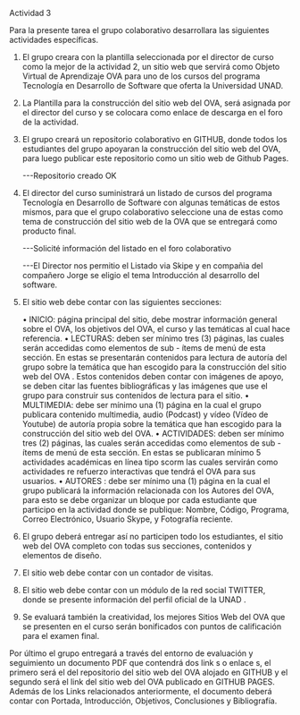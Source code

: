 Actividad 3

Para la presente tarea el grupo colaborativo desarrollara las siguientes actividades específicas. 

1.  El grupo creara con la plantilla seleccionada por el director de curso como la mejor de la actividad 2, un sitio web que servirá como Objeto Virtual de Aprendizaje OVA para uno de los cursos del programa Tecnología en Desarrollo de Software que oferta la Universidad UNAD. 
2.  La Plantilla para la construcción del sitio web del OVA, será asignada por el director del curso y se colocara como enlace de descarga en el foro de la actividad. 
3.  El grupo creará un repositorio colaborativo en GITHUB, donde todos los estudiantes del grupo apoyaran la construcción del sitio web del OVA, para luego publicar este repositorio como un sitio web de Github Pages.
	
	---Repositorio creado OK

4.  El  director  del  curso  suministrará  un  listado  de  cursos  del  programa  Tecnología  en Desarrollo  de  Software  con  algunas  temáticas  de  estos  mismos,  para  que  el  grupo colaborativo seleccione una de estas como tema de construcción del sitio web de la OVA que se entregará como producto final. 

	---Solicité información del listado en el foro colaborativo
	
	---El Director nos permitio el Listado via Skipe y en compañia del compañero Jorge se eligio el tema Introducción al desarrollo del software.

5.  El sitio web debe contar con las siguientes secciones:
 
	•	INICIO: página principal del sitio, debe mostrar información general sobre el OVA, los objetivos del OVA, el curso y las temáticas al cual hace referencia.
	•	LECTURAS: deben  ser  mínimo tres  (3) páginas, las  cuales serán  accedidas  como elementos de sub - ítems de menú de esta sección. En estas se presentarán contenidos para  lectura  de  autoría  del  grupo  sobre  la  temática  que  han  escogido  para  la construcción del sitio web del OVA . Estos contenidos deben contar con imágenes de apoyo, se deben citar las fuentes bibliográficas y las imágenes que use el grupo para construir sus contenidos de lectura para el sitio. 
	•	MULTIMEDIA: debe ser mínimo una (1) página en la cual el grupo publicara contenido multimedia, audio (Podcast) y vídeo (Vídeo de Youtube) de autoría propia sobre la temática que han escogido para la construcción del sitio web del OVA. 
	•	ACTIVIDADES: deben ser mínimo tres (2) páginas, las cuales serán accedidas como elementos de sub - ítems de menú de esta sección. En estas se publicaran mínimo 5 actividades académicas en línea tipo scorm las cuales servirán como actividades re refuerzo interactivas que  tendrá el OVA para sus usuarios. 
	•	AUTORES : debe ser mínimo una (1) página en la cual el grupo publicará la información relacionada con los Autores del OVA, para esto se debe organizar un bloque por cada estudiante  que  participo  en  la  actividad  donde  se  publique:  Nombre,  Código, Programa, Correo Electrónico, Usuario Skype, y Fotografía reciente. 

6.  El grupo deberá entregar así no participen todo los estudiantes,  el sitio web del OVA completo con todas sus secciones, contenidos y elementos de diseño. 
7.  El sitio web debe contar con un contador de visitas. 
8.  El sitio web debe contar con un módulo de la red social TWITTER, donde se presente información del perfil oficial de la UNAD . 
9. Se evaluará también la creatividad, los mejores Sitios Web del OVA que se presenten en el curso serán bonificados con puntos de calificación para el examen final. 

Por  último  el  grupo  entregará a  través  del  entorno  de  evaluación  y  seguimiento  un documento PDF que contendrá dos link s o enlace s, el primero será el del repositorio del sitio web del OVA alojado en GITHUB y el segundo será el link del sitio web del OVA publicado en GITHUB PAGES. Además de los Links relacionados anteriormente, el documento deberá contar con Portada, Introducción, Objetivos, Conclusiones y Bibliografía.

